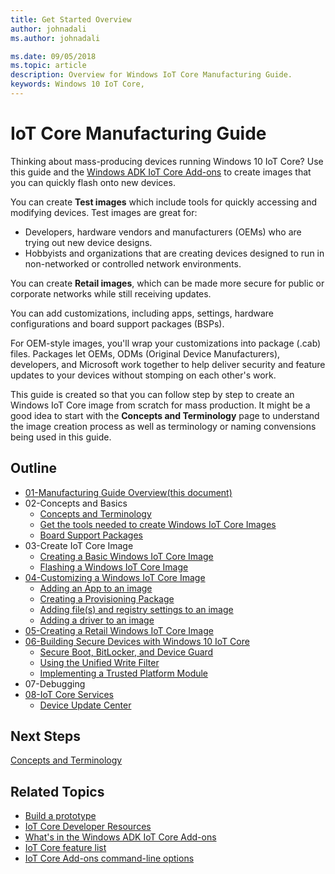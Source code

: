 ```yaml
---
title: Get Started Overview
author: johnadali
ms.author: johnadali

ms.date: 09/05/2018 
ms.topic: article 
description: Overview for Windows IoT Core Manufacturing Guide.
keywords: Windows 10 IoT Core, 
---
```


# IoT Core Manufacturing Guide

Thinking about mass-producing devices running Windows 10 IoT Core? Use this guide and the [Windows ADK IoT Core Add-ons](https://docs.microsoft.com/windows-hardware/manufacture/iot/iot-core-adk-addons) to create images that you can quickly flash onto new devices.

You can create **Test images** which include tools for quickly accessing and modifying devices. Test images are great for:

* Developers, hardware vendors and manufacturers (OEMs) who are trying out new device designs.
* Hobbyists and organizations that are creating devices designed to run in non-networked or controlled network environments.

You can create **Retail images**, which can be made more secure for public or corporate networks while still receiving updates.

You can add customizations, including apps, settings, hardware configurations and board support packages (BSPs).

For OEM-style images, you'll wrap your customizations into package (.cab) files. Packages let OEMs, ODMs (Original Device Manufacturers), developers, and Microsoft work together to help deliver security and feature updates to your devices without stomping on each other's work.

This guide is created so that you can follow step by step to create an Windows IoT Core image from scratch for mass production. It might be a good idea to start with the **Concepts and Terminology** page to understand the image creation process as well as terminology or naming convensions being used in this guide.

## Outline
* [01-Manufacturing Guide Overview(this document)](GuideOverview.md)
* 02-Concepts and Basics
   * [Concepts and Terminology](Concepts-Terms-Basics/ConceptsTerminology.md)
   * [Get the tools needed to create Windows IoT Core Images](Concepts-Terms-Basics/ToolsNeeded.md)
   * [Board Support Packages](Concepts-Terms-Basics/BoardSupportPackages.md)
* 03-Create IoT Core Image
  * [Creating a Basic Windows IoT Core Image](04-CreateBasicImage.md)
  * [Flashing a Windows IoT Core Image](05-FlashingImage.md)
* [04-Customizing a Windows IoT Core Image](06-CustomizeImageOverview.md)
    * [Adding an App to an image](06a-AddingApps.md)
    * [Creating a Provisioning Package](06b-CreateProvisioningPackage.md)
    * [Adding file(s) and registry settings to an image](06c-AddFileRegistrySettings.md)
    * [Adding a driver to an image](06d-AddingDrivers.md)
* [05-Creating a Retail Windows IoT Core Image](07-CreateRetailImage.md)
* [06-Building Secure Devices with Windows 10 IoT Core](08-BuildingSecureDevices.md)
    * [Secure Boot, BitLocker, and Device Guard](08a-SecureBootBitLockerDeviceGuard.md)
    * [Using the Unified Write Filter](08b-UnifiedWriteFilter.md)
    * [Implementing a Trusted Platform Module](08c-ImplementingTPM.md)
* 07-Debugging
* [08-IoT Core Services](09-IoTCoreServices.md)
    * [Device Update Center](09a-SettingUpDeviceCenter.md)

## Next Steps
[Concepts and Terminology](02-ConceptsTerminology.md)

## Related Topics 

* [Build a prototype](../GetStarted.md)
* [IoT Core Developer Resources](https://developer.microsoft.com/en-us/windows/iot)
* [What's in the Windows ADK IoT Core Add-ons](https://docs.microsoft.com/windows-hardware/manufacture/iot/iot-core-adk-addons)
* [IoT Core feature list](https://docs.microsoft.com/windows-hardware/manufacture/iot/iot-core-feature-list)
* [IoT Core Add-ons command-line options](https://docs.microsoft.com/windows-hardware/manufacture/iot/iot-core-adk-addons-command-line-options)
